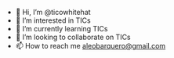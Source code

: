 - 👋 Hi, I’m @ticowhitehat
- 👀 I’m interested in TICs
- 🌱 I’m currently learning TICs
- 💞️ I’m looking to collaborate on TICs
- 📫 How to reach me aleobarquero@gmail.com

<!---
aleobarquero/aleobarquero is a ✨ special ✨ repository because its `README.md` (this file) appears on your GitHub profile.
You can click the Preview link to take a look at your changes.
--->
